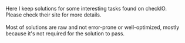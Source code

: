 Here I keep solutions for some interesting tasks found on checkIO.<br> Please check their site for more details.<br><br>
Most of solutions are raw and not error-prone or well-optimized, mostly because it's not required for the solution to pass.